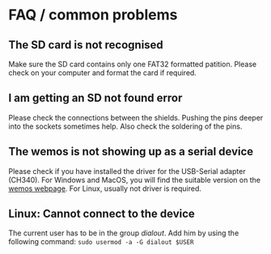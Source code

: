 # FAQ / common problems

## The SD card is not recognised

Make sure the SD card contains only one FAT32 formatted patition. Please check on your computer and format the card if required.

## I am getting an SD not found error

Please check the connections between the shields. Pushing the pins deeper into the sockets sometimes help. Also check the soldering of the pins.


## The wemos is not showing up as a serial device

Please check if you have installed the driver for the USB-Serial adapter (CH340). For Windows and MacOS, you will find the suitable version on the [wemos webpage](https://www.wemos.cc/en/latest/ch340_driver.html). For Linux, usually not driver is required.

## Linux: Cannot connect to the device

The current user has to be in the group *dialout*. Add him by using the following command: `sudo usermod -a -G dialout $USER`